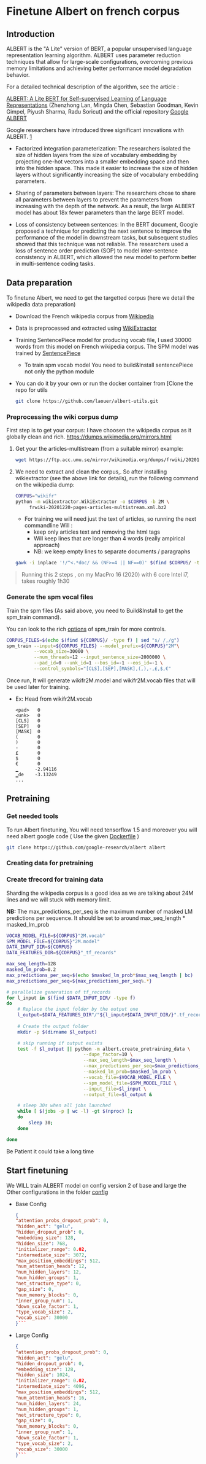 # Finetune Albert on french corpus

## Introduction

ALBERT is the "A Lite" version of BERT, a popular unsupervised language representation learning algorithm. ALBERT uses parameter reduction techniques that allow for large-scale configurations, overcoming previous memory limitations and achieving better performance  model degradation behavior.

For a detailed technical description of the algorithm, see the article :

[ALBERT: A Lite BERT for Self-supervised Learning of Language Representations](https://arxiv.org/abs/1909.11942) (Zhenzhong Lan, Mingda Chen, Sebastian Goodman, Kevin Gimpel, Piyush Sharma, Radu Soricut) and the official repository [Google ALBERT](https://github.com/google-research/ALBERT)

Google researchers have introduced three significant innovations with ALBERT. [1](https://medium.com/syncedreview/googles-albert-is-a-leaner-bert-achieves-sota-on-3-nlp-benchmarks-f64466dd583)

* Factorized integration parameterization: The researchers isolated the size of hidden layers from the size of vocabulary embedding by projecting one-hot vectors into a smaller embedding space and then into the hidden space. This made it easier to increase the size of hidden layers without significantly increasing the size of vocabulary embedding parameters.

* Sharing of parameters between layers: The researchers chose to share all parameters between layers to prevent the parameters from increasing with the depth of the network. As a result, the large ALBERT model has about 18x fewer parameters than the large BERT model.

* Loss of consistency between sentences: In the BERT document, Google proposed a technique for predicting the next sentence to improve the performance of the model in downstream tasks, but subsequent studies showed that this technique was not reliable. The researchers used a loss of sentence order prediction (SOP) to model inter-sentence consistency in ALBERT, which allowed the new model to perform better in multi-sentence coding tasks.

## Data preparation

To finetune Albert, we need to get the targetted corpus (here we detail the wikipedia data preparation)

* Download the French wikipedia corpus from [Wikipedia](https://dumps.wikimedia.org/)

* Data is preprocessed and extracted using [WikiExtractor](https://github.com/attardi/wikiextractor)

* Training SentencePiece model for producing vocab file, I used 30000 words from this model on French wikipedia corpus. The SPM model was trained by [SentencePiece](https://github.com/google/sentencepiece)
  * To train spm vocab model You need to build&Install sentencePiece not only the python module

* You can do it by your own or run the docker container from [Clone the repo for utils

    ```bash
    git clone https://github.com/laouer/albert-utils.git
    ```
  
### Preprocessing the wiki corpus dump

First step is to get your corpus: I have choosen the wikipedia corpus as it globally clean and rich. <https://dumps.wikimedia.org/mirrors.html>

1. Get your the articles-multistream (from a suitable mirror) example:

    ```bash
    wget https://ftp.acc.umu.se/mirror/wikimedia.org/dumps/frwiki/20201220/frwiki-20201220-pages-articles-multistream.xml.bz2 
    ```

2. We need to extract and clean the corpus,. So after installing wikiextractor (see the above link for details), run the following command on the wikipedia dump:

    ```bash
    CORPUS="wikifr"
    python -m wikiextractor.WikiExtractor -o $CORPUS -b 2M \
         frwiki-20201220-pages-articles-multistream.xml.bz2
    ```

   * For training we will need just the text of articles, so running the next commandline Will :
     * keep only articles text and removing the html tags
     * Will keep lines that are longer than 4 words (really ampirical approach)
     * NB: we keep empty lines to separate documents / paragraphs

    ```bash
    gawk -i inplace '!/^<.*doc/ && (NF>=4 || NF==0)' $(find $CORPUS/ -type f)
    ```

> Running this 2 steps , on my MacPro 16 (2020) with 6 core Intel i7, takes roughly 1h30

### Generate the spm vocal files

Train the spm files (As said above, you need to Build&Install to get the spm_train command).

You can look to the rich [options](https://github.com/google/sentencepiece/blob/master/doc/options.md) of spm_train for more controls.

```bash
CORPUS_FILES=$(echo $(find ${CORPUS}/ -type f) | sed "s/ /,/g")
spm_train --input=${CORPUS_FILES} --model_prefix=${CORPUS}"2M"\
          --vocab_size=30000 \
          --num_threads=12 --input_sentence_size=2000000 \
          --pad_id=0 --unk_id=1 --bos_id=-1 --eos_id=-1 \
          --control_symbols="[CLS],[SEP],[MASK],(,),-,£,$,€"
```

Once run, It will generate wikifr2M.model and wikifr2M.vocab files that will be used later for training.

* Ex: Head from wikifr2M.vocab

    ```text
    <pad>	0
    <unk>	0
    [CLS]	0
    [SEP]	0
    [MASK]	0
    (	    0
    )	    0
    -       0
    £	    0
    $	    0
    €	    0
    ▁	   -2.94116
    ▁de	   -3.13249
    ...

    ```

## Pretraining

### Get needed tools

To run Albert finetuning, You will need tensorflow 1.5 and moreover you will need albert google code ( Use the given [Dockerfile](docker/Dockerfile) )

```bash
git clone https://github.com/google-research/albert albert
```

### Creating data for pretraining

### Create tfrecord for training data

Sharding the wikipedia corpus is a good idea as we are talking about 24M lines and we will stuck with memory limit.

**NB:** The max_predictions_per_seq is the maximum number of masked LM predictions per sequence. It should be set to around max_seq_length * masked_lm_prob

```bash
VOCAB_MODEL_FILE=${CORPUS}"2M.vocab"
SPM_MODEL_FILE=${CORPUS}"2M.model"
DATA_INPUT_DIR=${CORPUS}
DATA_FEATURES_DIR=${CORPUS}"_tf_records"

max_seq_length=128
masked_lm_prob=0.2
max_predictions_per_seq=$(echo $masked_lm_prob*$max_seq_length | bc)
max_predictions_per_seq=${max_predictions_per_seq%.*}

# parallelize generation of tf_records
for l_input in $(find $DATA_INPUT_DIR/ -type f)
do
    # Replace the input folder by the output one
    l_output=$DATA_FEATURES_DIR"/"${l_input#$DATA_INPUT_DIR/}".tf_record"
    
    # Create the output folder
    mkdir -p $(dirname $l_output)

    # skip running if output exists
    test -f $l_output || python -m albert.create_pretraining_data \
                            --dupe_factor=10 \
                            --max_seq_length=$max_seq_length \
                            --max_predictions_per_seq=$max_predictions_per_seq \
                            --masked_lm_prob=$masked_lm_prob \
                            --vocab_file=$VOCAB_MODEL_FILE \
                            --spm_model_file=$SPM_MODEL_FILE \
                            --input_file=$l_input \
                            --output_file=$l_output &

    # sleep 30s when all jobs launched
    while [ $(jobs -p | wc -l) -gt $(nproc) ]; 
    do 
        sleep 30; 
    done

done

```

Be Patient it could take a long time

## Start finetuning

We WILL train ALBERT model on config version 2 of base and large the Other configurations in the folder [config](config/base/)

* Base Config

    ```Json
    {
    "attention_probs_dropout_prob": 0,
    "hidden_act": "gelu",
    "hidden_dropout_prob": 0,
    "embedding_size": 128,
    "hidden_size": 768,
    "initializer_range": 0.02,
    "intermediate_size": 3072,
    "max_position_embeddings": 512,
    "num_attention_heads": 12,
    "num_hidden_layers": 12,
    "num_hidden_groups": 1,
    "net_structure_type": 0,
    "gap_size": 0,
    "num_memory_blocks": 0,
    "inner_group_num": 1,
    "down_scale_factor": 1,
    "type_vocab_size": 2,
    "vocab_size": 30000
    }```

* Large Config

    ```Json
    {
    "attention_probs_dropout_prob": 0,
    "hidden_act": "gelu",
    "hidden_dropout_prob": 0,
    "embedding_size": 128,
    "hidden_size": 1024,
    "initializer_range": 0.02,
    "intermediate_size": 4096,
    "max_position_embeddings": 512,
    "num_attention_heads": 16,
    "num_hidden_layers": 24,
    "num_hidden_groups": 1,
    "net_structure_type": 0,
    "gap_size": 0,
    "num_memory_blocks": 0,
    "inner_group_num": 1,
    "down_scale_factor": 1,
    "type_vocab_size": 2,
    "vocab_size": 30000
    }```
